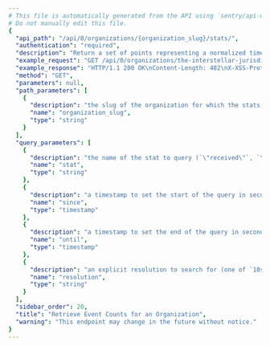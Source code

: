 ```yaml
---
# This file is automatically generated from the API using `sentry/api-docs/generator.py.`
# Do not manually edit this file.
{
  "api_path": "/api/0/organizations/{organization_slug}/stats/", 
  "authentication": "required", 
  "description": "Return a set of points representing a normalized timestamp and the\nnumber of events seen in the period.", 
  "example_request": "GET /api/0/organizations/the-interstellar-jurisdiction/stats/ HTTP/1.1\nHost: sentry.io\nAuthorization: Bearer <token>", 
  "example_response": "HTTP/1.1 200 OK\nContent-Length: 482\nX-XSS-Protection: 1; mode=block\nX-Content-Type-Options: nosniff\nContent-Language: en\nAccess-Control-Expose-Headers: X-Sentry-Error, Retry-After\nVary: Accept-Language, Cookie\nAccess-Control-Allow-Methods: GET, HEAD, OPTIONS\nAllow: GET, HEAD, OPTIONS\nAccess-Control-Allow-Origin: *\nAccess-Control-Allow-Headers: X-Sentry-Auth, X-Requested-With, Origin, Accept, Content-Type, Authentication, Authorization\nContent-Type: application/json\nX-Frame-Options: deny\n\n[\n  [\n    1583773200.0, \n    5397\n  ], \n  [\n    1583776800.0, \n    6222\n  ], \n  [\n    1583780400.0, \n    6396\n  ], \n  [\n    1583784000.0, \n    7989\n  ], \n  [\n    1583787600.0, \n    8895\n  ], \n  [\n    1583791200.0, \n    6517\n  ], \n  [\n    1583794800.0, \n    6567\n  ], \n  [\n    1583798400.0, \n    8277\n  ], \n  [\n    1583802000.0, \n    8729\n  ], \n  [\n    1583805600.0, \n    7515\n  ], \n  [\n    1583809200.0, \n    7184\n  ], \n  [\n    1583812800.0, \n    7787\n  ], \n  [\n    1583816400.0, \n    5333\n  ], \n  [\n    1583820000.0, \n    7286\n  ], \n  [\n    1583823600.0, \n    6803\n  ], \n  [\n    1583827200.0, \n    6945\n  ], \n  [\n    1583830800.0, \n    7174\n  ], \n  [\n    1583834400.0, \n    8188\n  ], \n  [\n    1583838000.0, \n    8633\n  ], \n  [\n    1583841600.0, \n    7263\n  ], \n  [\n    1583845200.0, \n    7460\n  ], \n  [\n    1583848800.0, \n    4804\n  ], \n  [\n    1583852400.0, \n    7335\n  ], \n  [\n    1583856000.0, \n    12353\n  ]\n]", 
  "method": "GET", 
  "parameters": null, 
  "path_parameters": [
    {
      "description": "the slug of the organization for which the stats should be retrieved.", 
      "name": "organization_slug", 
      "type": "string"
    }
  ], 
  "query_parameters": [
    {
      "description": "the name of the stat to query (`\"received\"`, `\"rejected\"`, `\"blacklisted\"`)", 
      "name": "stat", 
      "type": "string"
    }, 
    {
      "description": "a timestamp to set the start of the query in seconds since UNIX epoch.", 
      "name": "since", 
      "type": "timestamp"
    }, 
    {
      "description": "a timestamp to set the end of the query in seconds since UNIX epoch.", 
      "name": "until", 
      "type": "timestamp"
    }, 
    {
      "description": "an explicit resolution to search for (one of `10s`, `1h`, and `1d`)", 
      "name": "resolution", 
      "type": "string"
    }
  ], 
  "sidebar_order": 20, 
  "title": "Retrieve Event Counts for an Organization", 
  "warning": "This endpoint may change in the future without notice."
}
---
```

